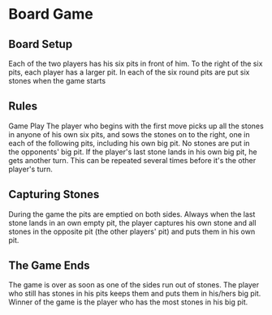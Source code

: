 # Board Game

## Board Setup
Each of the two players has his six pits in front of him. 
To the right of the six pits, each player has a larger pit. 
In each of the six round pits are put six stones when the game starts

## Rules
Game Play
The player who begins with the first move picks up all the stones in anyone of his own six pits, and sows the stones on to the right, 
one in each of the following pits, including his own big pit. 
No stones are put in the opponents' big pit. If the player's last stone lands in his own big pit, he gets another turn. 
This can be repeated several times before it's the other player's turn.

## Capturing Stones
During the game the pits are emptied on both sides. 
Always when the last stone lands in an own empty pit, the player captures his own stone and all stones in the opposite pit 
(the other players' pit) and puts them in his own pit.


## The Game Ends
The game is over as soon as one of the sides run out of stones. 
The player who still has stones in his pits keeps them and puts them in his/hers big pit. 
Winner of the game is the player who has the most stones in his big pit.
